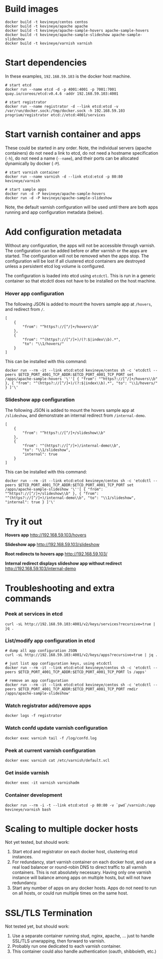 # Build images

    docker build -t kevineye/centos centos
    docker build -t kevineye/apache apache
    docker build -t kevineye/apache-sample-hovers apache-sample-hovers
    docker build -t kevineye/apache-sample-slideshow apache-sample-slideshow
    docker build -t kevineye/varnish varnish

# Start dependencies

In these examples, `192.168.59.103` is the docker host machine.

    # start etcd
    docker run --name etcd -d -p 4001:4001 -p 7001:7001 quay.io/coreos/etcd:v0.4.6 -addr 192.168.59.103:4001

    # start registrator
    docker run --name registrator -d --link etcd:etcd -v /var/run/docker.sock:/tmp/docker.sock -h 192.168.59.103 progrium/registrator etcd://etcd:4001/services

# Start varnish container and apps

These could be started in any order. Note, the individual servers (apache containers) do not need a link to etcd, do not need a hostname specification (`-h`), do not need a name (`--name`), and their ports can be allocated dynamically by docker (`-P`).

    # start varnish container
    docker run --name varnish -d --link etcd:etcd -p 80:80 kevineye/varnish
    
    # start sample apps
    docker run -d -P kevineye/apache-sample-hovers
    docker run -d -P kevineye/apache-sample-slideshow

Note, the default varnish configuration will be used until there are both apps running and app configuration metadata (below).

# Add configuration metadata

Without any configuration, the apps will not be accessible through varnish. The configuration can be added before or after varnish or the apps are started. The configuration will not be removed when the apps stop. The configuration will be lost if all clustered etcd containers are destroyed unless a persistent etcd log volume is configured.

The configuration is loaded into etcd using `etcdctl`. This is run in a generic container so that etcdctl does not have to be installed on the host machine.

### Hover app configuration

The following JSON is added to mount the hovers sample app at `/hovers`, and redirect from `/`.

    [
	    {
		    "from": "^https?://[^/]+/hovers\\b"
		},
	    {
		    "from": "^(https?://[^/]+)/(?:$|index\\b).*",
		    "to": "\\1/hovers/"
		}
	]
        
This can be installed with this command:

    docker run --rm -it --link etcd:etcd kevineye/centos sh -c 'etcdctl --peers $ETCD_PORT_4001_TCP_ADDR:$ETCD_PORT_4001_TCP_PORT set /apps/apache-sample-hovers '\''[ { "from": "^https?://[^/]+/hovers\\b" }, { "from": "^(https?://[^/]+)/(?:$|index\\b).*", "to": "\\1/hovers/" } ]'\'

### Slideshow app configuration

The following JSON is added to mount the hovers sample app at `/slideshow`, and demonstrate an internal redirect from `/internal-demo`.

    [
	    {
		    "from": "^https?://[^/]+/slideshow\\b"
		},
	    {
		    "from": "^(https?://[^/]+)/internal-demo\\b",
		    "to": "\\1/slideshow",
		    "internal": true
		}
	]
        
This can be installed with this command:

    docker run --rm -it --link etcd:etcd kevineye/centos sh -c 'etcdctl --peers $ETCD_PORT_4001_TCP_ADDR:$ETCD_PORT_4001_TCP_PORT set /apps/apache-sample-slideshow '\''[ { "from": "^https?://[^/]+/slideshow\\b" }, { "from": "^(https?://[^/]+)/internal-demo\\b", "to": "\\1/slideshow", "internal": true } ]'\'

# Try it out

**Hovers app**
http://192.168.59.103/hovers

**Slideshow app**
http://192.168.59.103/slideshow

**Root redirects to hovers app**
http://192.168.59.103/

**Internal redirect displays slideshow app without redirect**
http://192.168.59.103/internal-demo


# Troubleshooting and extra commands

### Peek at services in etcd

	curl -sL http://192.168.59.103:4001/v2/keys/services?recursive=true | jq .

### List/modify app configuration in etcd

	# dump all app configuration JSON
	curl -sL http://192.168.59.103:4001/v2/keys/apps?recursive=true | jq .

	# just list app configuration keys, using etcdctl
    docker run --rm -it --link etcd:etcd kevineye/centos sh -c 'etcdctl --peers $ETCD_PORT_4001_TCP_ADDR:$ETCD_PORT_4001_TCP_PORT ls /apps'

	# remove an app configuration
    docker run --rm -it --link etcd:etcd kevineye/centos sh -c 'etcdctl --peers $ETCD_PORT_4001_TCP_ADDR:$ETCD_PORT_4001_TCP_PORT rmdir /apps/apache-sample-slideshow'

### Watch registrator add/remove apps

	docker logs -f registrator

### Watch confd update varnish configuration

	docker exec varnish tail -f /log/confd.log

### Peek at current varnish configuration

	docker exec varnish cat /etc/varnish/default.vcl

### Get inside varnish

	docker exec -it varnish varnishadm

### Container development

	docker run --rm -i -t --link etcd:etcd -p 80:80 -v `pwd`/varnish:/app kevineye/varnish bash

# Scaling to multiple docker hosts

Not yet tested, but should work:

 1. Start etcd and registrator on each docker host, clustering etcd instances.
 1. For redundancy, start varnish container on each docker host, and use a real load balancer or round-robin DNS to direct traffic to all varnish containers. This is not absolutely necessary. Having only one varnish instance will balance among apps on multiple hosts, but will not have redundancy.
 1. Start any number of apps on any docker hosts. Apps do not need to run on all hosts, or could run multiple times on the same host.

# SSL/TLS Termination

Not tested yet, but should work:

1. Use a separate container running stud, nginx, apache, ... just to handle SSL/TLS unwrapping, then forward to varnish.
2. Probably run one dedicated to each varnish container.
3. This container could also handle authentication (oauth, shibboleth, etc.)
